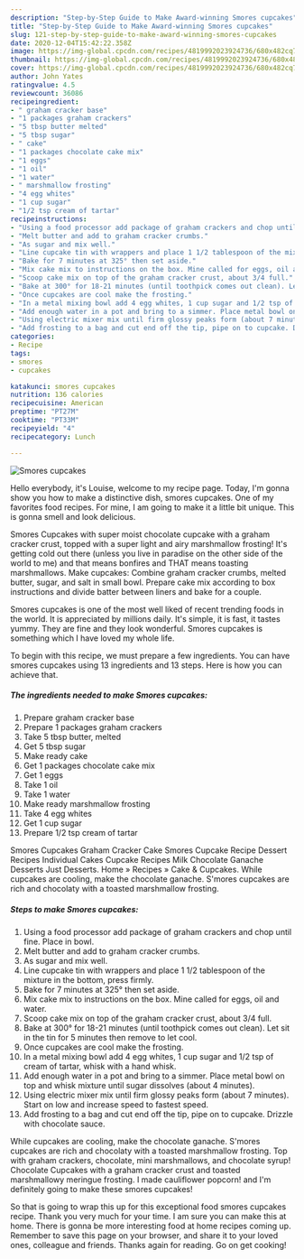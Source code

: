 ```yaml
---
description: "Step-by-Step Guide to Make Award-winning Smores cupcakes"
title: "Step-by-Step Guide to Make Award-winning Smores cupcakes"
slug: 121-step-by-step-guide-to-make-award-winning-smores-cupcakes
date: 2020-12-04T15:42:22.358Z
image: https://img-global.cpcdn.com/recipes/4819992023924736/680x482cq70/smores-cupcakes-recipe-main-photo.jpg
thumbnail: https://img-global.cpcdn.com/recipes/4819992023924736/680x482cq70/smores-cupcakes-recipe-main-photo.jpg
cover: https://img-global.cpcdn.com/recipes/4819992023924736/680x482cq70/smores-cupcakes-recipe-main-photo.jpg
author: John Yates
ratingvalue: 4.5
reviewcount: 36086
recipeingredient:
- " graham cracker base"
- "1 packages graham crackers"
- "5 tbsp butter melted"
- "5 tbsp sugar"
- " cake"
- "1 packages chocolate cake mix"
- "1 eggs"
- "1 oil"
- "1 water"
- " marshmallow frosting"
- "4 egg whites"
- "1 cup sugar"
- "1/2 tsp cream of tartar"
recipeinstructions:
- "Using a food processor add package of graham crackers and chop until fine. Place in bowl."
- "Melt butter and add to graham cracker crumbs."
- "As sugar and mix well."
- "Line cupcake tin with wrappers and place 1 1/2 tablespoon of the mixture in the bottom, press firmly."
- "Bake for 7 minutes at 325° then set aside."
- "Mix cake mix to instructions on the box. Mine called for eggs, oil and water."
- "Scoop cake mix on top of the graham cracker crust, about 3/4 full."
- "Bake at 300° for 18-21 minutes (until toothpick comes out clean). Let sit in the tin for 5 minutes then remove to let cool."
- "Once cupcakes are cool make the frosting."
- "In a metal mixing bowl add 4 egg whites, 1 cup sugar and 1/2 tsp of cream of tartar, whisk with a hand whisk."
- "Add enough water in a pot and bring to a simmer. Place metal bowl on top and whisk mixture until sugar dissolves (about 4 minutes)."
- "Using electric mixer mix until firm glossy peaks form (about 7 minutes). Start on low and increase speed to fastest speed."
- "Add frosting to a bag and cut end off the tip, pipe on to cupcake. Drizzle with chocolate sauce."
categories:
- Recipe
tags:
- smores
- cupcakes

katakunci: smores cupcakes 
nutrition: 136 calories
recipecuisine: American
preptime: "PT27M"
cooktime: "PT33M"
recipeyield: "4"
recipecategory: Lunch

---
```



![Smores cupcakes](https://img-global.cpcdn.com/recipes/4819992023924736/680x482cq70/smores-cupcakes-recipe-main-photo.jpg)

Hello everybody, it's Louise, welcome to my recipe page. Today, I'm gonna show you how to make a distinctive dish, smores cupcakes. One of my favorites food recipes. For mine, I am going to make it a little bit unique. This is gonna smell and look delicious.

Smores Cupcakes with super moist chocolate cupcake with a graham cracker crust, topped with a super light and airy marshmallow frosting! It&#39;s getting cold out there (unless you live in paradise on the other side of the world to me) and that means bonfires and THAT means toasting marshmallows. Make cupcakes: Combine graham cracker crumbs, melted butter, sugar, and salt in small bowl. Prepare cake mix according to box instructions and divide batter between liners and bake for a couple.

Smores cupcakes is one of the most well liked of recent trending foods in the world. It is appreciated by millions daily. It's simple, it is fast, it tastes yummy. They are fine and they look wonderful. Smores cupcakes is something which I have loved my whole life.


To begin with this recipe, we must prepare a few ingredients. You can have smores cupcakes using 13 ingredients and 13 steps. Here is how you can achieve that.

<!--inarticleads1-->

##### The ingredients needed to make Smores cupcakes:

1. Prepare  graham cracker base
1. Prepare 1 packages graham crackers
1. Take 5 tbsp butter, melted
1. Get 5 tbsp sugar
1. Make ready  cake
1. Get 1 packages chocolate cake mix
1. Get 1 eggs
1. Take 1 oil
1. Take 1 water
1. Make ready  marshmallow frosting
1. Take 4 egg whites
1. Get 1 cup sugar
1. Prepare 1/2 tsp cream of tartar


Smores Cupcakes Graham Cracker Cake Smores Cupcake Recipe Dessert Recipes Individual Cakes Cupcake Recipes Milk Chocolate Ganache Desserts Just Desserts. Home » Recipes » Cake &amp; Cupcakes. While cupcakes are cooling, make the chocolate ganache. S&#39;mores cupcakes are rich and chocolaty with a toasted marshmallow frosting. 

<!--inarticleads2-->

##### Steps to make Smores cupcakes:

1. Using a food processor add package of graham crackers and chop until fine. Place in bowl.
1. Melt butter and add to graham cracker crumbs.
1. As sugar and mix well.
1. Line cupcake tin with wrappers and place 1 1/2 tablespoon of the mixture in the bottom, press firmly.
1. Bake for 7 minutes at 325° then set aside.
1. Mix cake mix to instructions on the box. Mine called for eggs, oil and water.
1. Scoop cake mix on top of the graham cracker crust, about 3/4 full.
1. Bake at 300° for 18-21 minutes (until toothpick comes out clean). Let sit in the tin for 5 minutes then remove to let cool.
1. Once cupcakes are cool make the frosting.
1. In a metal mixing bowl add 4 egg whites, 1 cup sugar and 1/2 tsp of cream of tartar, whisk with a hand whisk.
1. Add enough water in a pot and bring to a simmer. Place metal bowl on top and whisk mixture until sugar dissolves (about 4 minutes).
1. Using electric mixer mix until firm glossy peaks form (about 7 minutes). Start on low and increase speed to fastest speed.
1. Add frosting to a bag and cut end off the tip, pipe on to cupcake. Drizzle with chocolate sauce.


While cupcakes are cooling, make the chocolate ganache. S&#39;mores cupcakes are rich and chocolaty with a toasted marshmallow frosting. Top with graham crackers, chocolate, mini marshmallows, and chocolate syrup! Chocolate Cupcakes with a graham cracker crust and toasted marshmallowy meringue frosting. I made cauliflower popcorn! and I&#39;m definitely going to make these smores cupcakes! 

So that is going to wrap this up for this exceptional food smores cupcakes recipe. Thank you very much for your time. I am sure you can make this at home. There is gonna be more interesting food at home recipes coming up. Remember to save this page on your browser, and share it to your loved ones, colleague and friends. Thanks again for reading. Go on get cooking!

